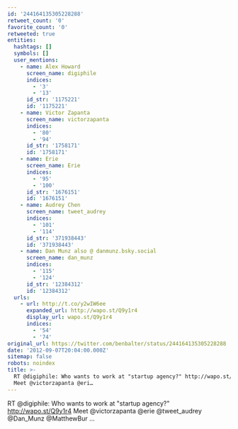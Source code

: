```yaml
---
id: '244164135305228288'
retweet_count: '0'
favorite_count: '0'
retweeted: true
entities:
  hashtags: []
  symbols: []
  user_mentions:
    - name: Alex Howard
      screen_name: digiphile
      indices:
        - '3'
        - '13'
      id_str: '1175221'
      id: '1175221'
    - name: Victor Zapanta
      screen_name: victorzapanta
      indices:
        - '80'
        - '94'
      id_str: '1758171'
      id: '1758171'
    - name: Erie
      screen_name: Erie
      indices:
        - '95'
        - '100'
      id_str: '1676151'
      id: '1676151'
    - name: Audrey Chen
      screen_name: tweet_audrey
      indices:
        - '101'
        - '114'
      id_str: '371938443'
      id: '371938443'
    - name: Dan Munz also @ danmunz.bsky.social
      screen_name: dan_munz
      indices:
        - '115'
        - '124'
      id_str: '12384312'
      id: '12384312'
  urls:
    - url: http://t.co/y2wIW6ee
      expanded_url: http://wapo.st/Q9y1r4
      display_url: wapo.st/Q9y1r4
      indices:
        - '54'
        - '74'
original_url: https://twitter.com/benbalter/status/244164135305228288
date: '2012-09-07T20:04:00.000Z'
sitemap: false
robots: noindex
title: >-
  RT @digiphile: Who wants to work at "startup agency?" http://wapo.st/Q9y1r4
  Meet @victorzapanta @eri…
---
```


RT @digiphile: Who wants to work at "startup agency?" http://wapo.st/Q9y1r4 Meet @victorzapanta @erie @tweet_audrey @Dan_Munz @MatthewBur ...